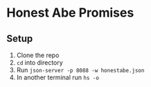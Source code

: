 # Honest Abe Promises

## Setup

1. Clone the repo
1. `cd` into directory
1. Run `json-server -p 8088 -w honestabe.json`
1. In another terminal run `hs -o`


